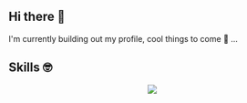 ## Hi there 👋

I'm currently building out my profile, cool things to come :eyes: ... 

## Skills 🤓

<p align="center">
  <a href="https://skillicons.dev">
    <img src="https://skillicons.dev/icons?i=python,r,pytorch,fastapi,aws" />
  </a>
</p>
<!--
**richlogs/richlogs** is a ✨ _special_ ✨ repository because its `README.md` (this file) appears on your GitHub profile.

Here are some ideas to get you started:

- 🔭 I’m currently working on ...
- 🌱 I’m currently learning ...
- 👯 I’m looking to collaborate on ...
- 🤔 I’m looking for help with ...
- 💬 Ask me about ...
- 📫 How to reach me: ...
- 😄 Pronouns: ...
- ⚡ Fun fact: ...
-->
